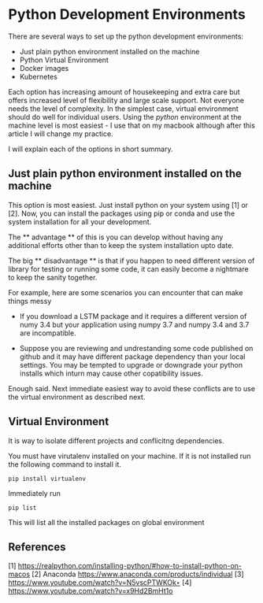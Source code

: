 # Python Development Environments 

There are several ways to set up the python development environments:

* Just plain python environment installed on the machine
* Python Virtual Environment 
* Docker images 
* Kubernetes 

Each option has increasing amount of housekeeping and extra care but offers increased level of flexibility and large scale support. Not everyone needs the level of complexity. In the simplest case, virtual environment should do well for individual users. Using the *python* environment at the machine level is most easiest - I use that on my macbook although after this article I will change my practice.

I will explain each of the options in short summary. 

## Just plain python environment installed on the machine
This option is most easiest. Just install python on your system using [1] or 
[2]. Now, you can install the packages using pip or conda and use the system installation for all your development.

The ** advantage ** of this is you can develop without having any additional efforts other than to keep the system installation upto date.


The big ** disadvantage ** is that if you happen to need different version of library for testing or running some code, it can easily become a nightmare to keep the sanity together.

For example, here are some scenarios you can encounter that can make things messy

* If you download a LSTM package and it requires a different version of numy 3.4 but your application using numpy 3.7 and numpy 3.4 and 3.7 are incompatible. 

* Suppose you are reviewing and undrestanding some code published on github and it may have different package dependency than your local settings. You may be tempted to upgrade or downgrade your python installs which inturn may cause other copatibility issues. 

Enough said. Next immediate easiest way to avoid these conflicts are to use the virtual environment as described next.

## Virtual Environment

It is way to isolate different projects and conflicitng dependencies.

You must have virutalenv installed on your machine. If it is not installed run the following command to install it.

```
pip install virtualenv
```
Immediately run
```
pip list
```
This will list all the installed packages on global environment 










## References
[1] https://realpython.com/installing-python/#how-to-install-python-on-macos
[2] Anaconda https://www.anaconda.com/products/individual
[3] https://www.youtube.com/watch?v=N5vscPTWKOk‣
[4] https://www.youtube.com/watch?v=x9Hd2BmHt1o